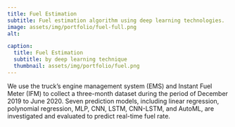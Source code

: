 ```yaml
---
title: Fuel Estimation
subtitle: Fuel estimation algorithm using deep learning technologies.
image: assets/img/portfolio/fuel-full.png
alt: 

caption:
  title: Fuel Estimation
  subtitle: by deep learning technique
  thumbnail: assets/img/portfolio/fuel.png
---
```

We use the truck’s engine management system (EMS) and Instant Fuel Meter (IFM) to collect a three-month dataset during the period of December 2019 to June 2020. Seven prediction models, including linear regression, polynomial regression, MLP, CNN, LSTM, CNN-LSTM, and AutoML, are investigated and evaluated to predict real-time fuel rate. 


